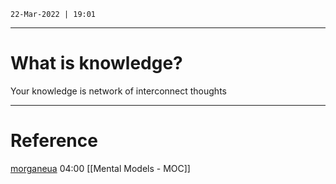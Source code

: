 `22-Mar-2022 | 19:01`


---
# What is knowledge?

Your knowledge is network of interconnect thoughts


---
# Reference

[morganeua](https://www.youtube.com/channel/UCVCaYGoX8UXU7N7v5KdvkiQ) 04:00
[[Mental Models  - MOC]]
